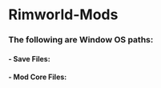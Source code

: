 # Rimworld-Mods

### The following are Window OS paths:  
#### - Save Files:  

#### - Mod Core Files:  

